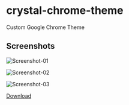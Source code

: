 # crystal-chrome-theme
Custom Google Chrome Theme

## Screenshots
![Screenshot-01](https://i.imgur.com/XhU7hRx.png)

![Screenshot-02](https://i.imgur.com/ud7PL0O.png)

![Screenshot-03](https://i.imgur.com/weBRvSI.png)


[Download](https://themebeta.com/files/chrome/theme/201801/18/a7fa6e4ce22dd0876637ff94dc94054a.crx)
